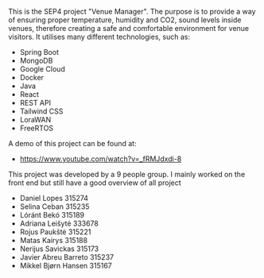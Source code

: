 This is the SEP4 project "Venue Manager". The purpose is to provide a way of ensuring proper temperature, humidity and CO2, 
sound levels inside venues, therefore creating a safe and comfortable environment for venue visitors.
It utilises many different technologies, such as:
- Spring Boot
- MongoDB
- Google Cloud
- Docker
- Java
- React
- REST API
- Tailwind CSS
- LoraWAN
- FreeRTOS

A demo of this project can be found at: 
- https://www.youtube.com/watch?v=_fRMJdxdi-8


This project was developed by a 9 people group. I mainly worked on the front end but still have a good overview of all project
- Daniel Lopes 315274
- Selina Ceban 315235
- Lóránt Bekó 315189
- Adriana Leišytė 333678
- Rojus Paukštė 315221
- Matas Kairys 315188
- Nerijus Savickas 315173
- Javier Abreu Barreto 315237
- Mikkel Bjørn Hansen 315167
